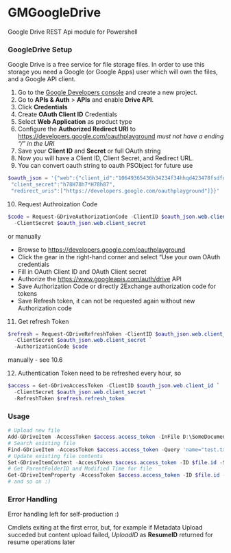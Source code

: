 # GMGoogleDrive
Google Drive REST Api module for Powershell
### GoogleDrive Setup
Google Drive is a free service for file storage files. In order to use this storage you need a Google (or Google Apps) user which will own the files, and a Google API client.
1. Go to the [Google Developers console](https://console.developers.google.com/project) and create a new project.
2. Go to **APIs & Auth** > **APIs** and enable **Drive API**.
3. Click **Credentials**
4. Create **OAuth Client ID** Credentials
5. Select **Web Application** as product type
6. Configure the **Authorized Redirect URI** to https://developers.google.com/oauthplayground _must not have a ending “/” in the URI_
7. Save your **Client ID** and **Secret** or full OAuth string
8. Now you will have a Client ID, Client Secret, and Redirect URL.
9. You can convert oauth string to oauth PSObject for future use
 ``` powershell
$oauth_json = '{"web":{"client_id":"10649365436h34234f34hhqd423478fsdfdo.apps.googleusercontent.com",
  "client_secret":"h78H78h7*H78h87",
  "redirect_uris":["https://developers.google.com/oauthplayground"]}}' | ConvertFrom-Json
 ```
10. Request Authroization Code  
``` powershell
$code = Request-GDriveAuthorizationCode -ClientID $oauth_json.web.client_id `
  -ClientSecret $oauth_json.web.client_secret
```
  or manually  
  - Browse to https://developers.google.com/oauthplayground
  - Click the gear in the right-hand corner and select “Use your own OAuth credentials
  - Fill in OAuth Client ID and OAuth Client secret
  - Authorize the https://www.googleapis.com/auth/drive API
  - Save Authorization Code or directly 2Exchange authorization code for tokens
  - Save Refresh token, it can not be requested again without new Authorization code
11. Get refresh Token
``` powershell 
$refresh = Request-GDriveRefreshToken -ClientID $oauth_json.web.client_id `
  -ClientSecret $oauth_json.web.client_secret `
  -AuthorizationCode $code
```
  manually - see 10.6

12. Authentication Token need to be refreshed every hour, so

``` powershell
$access = Get-GDriveAccessToken -ClientID $oauth_json.web.client_id `
  -ClientSecret $oauth_json.web.client_secret `
  -RefreshToken $refresh.refresh_token
```

### Usage

``` powershell
# Upload new file
Add-GDriveItem -AccessToken $access.access_token -InFile D:\SomeDocument.doc -Name SomeDocument.doc
# Search existing file
Find-GDriveItem -AccessToken $access.access_token -Query 'name="test.txt"'
# Update existing file contents
Set-GDriveItemContent -AccessToken $access.access_token -ID $file.id -StringContent 'test file'
# Get ParentFolderID and Modified Time for file
Get-GDriveItemProperty -AccessToken $access.access_token -ID $file.id -Property parents, modifiedTime
# and so on :)
```
### Error Handling
Error handling left for self-production :)

Cmdlets exiting at the first error, but, for example if Metadata Upload succeded but content upload failed, _UploadID_ as **ResumeID** returned for resume operations later
